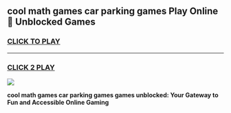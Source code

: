 
## cool math games car parking games Play Online 👋 Unblocked Games
<h3>
<a href="https://news.freeplayer.one?title=cool_math_games_car_parking_games&ref=17CMG">CLICK TO PLAY</a></h3>
<hr>

<h3>
<a href="https://news.freeplayer.one?title=cool_math_games_car_parking_games&ref=17CMG">CLICK 2 PLAY</a>
  
</h3>

<a href="https://news.freeplayer.one?title=cool_math_games_car_parking_games&ref=17CMG/"><img src="https://clearcache.store/games.png"></a>


**cool math games car parking games games unblocked: Your Gateway to Fun and Accessible Online Gaming**
